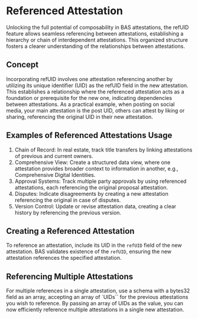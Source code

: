 # Referenced Attestation

Unlocking the full potential of composability in BAS attestations, the refUID feature allows seamless referencing between attestations, establishing a hierarchy or chain of interdependent attestations. This organized structure fosters a clearer understanding of the relationships between attestations.

## Concept

Incorporating refUID involves one attestation referencing another by utilizing its unique identifier (UID) as the refUID field in the new attestation. This establishes a relationship where the referenced attestation acts as a foundation or prerequisite for the new one, indicating dependencies between attestations. As a practical example, when posting on social media, your main attestation is the post UID, others can attest by liking or sharing, referencing the original UID in their new attestation.

## Examples of Referenced Attestations Usage

1. Chain of Record: In real estate, track title transfers by linking attestations of previous and current owners.
2. Comprehensive View: Create a structured data view, where one attestation provides broader context to information in another, e.g., Comprehensive Digital Identities.
3. Approval Systems: Track multiple party approvals by using referenced attestations, each referencing the original proposal attestation.
4. Disputes: Indicate disagreements by creating a new attestation referencing the original in case of disputes.
5. Version Control: Update or revise attestation data, creating a clear history by referencing the previous version.

## Creating a Referenced Attestation

To reference an attestation, include its UID in the `refUID` field of the new attestation. BAS validates existence of the  `refUID`, ensuring the new attestation references the specified attestation.

## Referencing Multiple Attestations

For multiple references in a single attestation, use a schema with a bytes32 field as an array, accepting an array of `UIDs`` for the previous attestations you wish to reference. By passing an array of UIDs as the value, you can now efficiently reference multiple attestations in a single new attestation.
